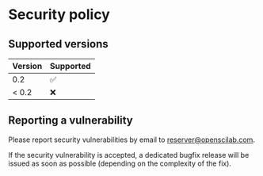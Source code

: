 # Security policy

## Supported versions

| Version       | Supported          |
| ------------- | ------------------ |
| 0.2           | :white_check_mark: |
| < 0.2         | :x:                |

## Reporting a vulnerability

Please report security vulnerabilities by email to [reserver@openscilab.com](mailto:reserver@openscilab.com "reserver@openscilab.com").

If the security vulnerability is accepted, a dedicated bugfix release will be issued as soon as possible (depending on the complexity of the fix).